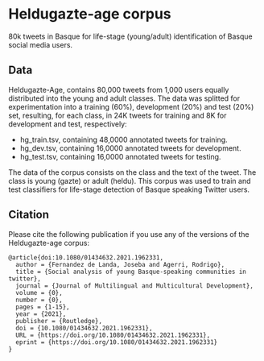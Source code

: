 # Heldugazte-age corpus
80k tweets in Basque for life-stage (young/adult) identification of Basque social media users. 

## Data
Heldugazte-Age, contains 80,000 tweets from 1,000 users equally distributed into the young and adult classes. 
The data was splitted for experimentation into a training (60%), development (20%) and test (20%) set, resulting, for each class, in 24K tweets for training and 8K for development and test, respectively:
+ hg_train.tsv, containing 48,0000 annotated tweets for training.
+ hg_dev.tsv, containing 16,0000 annotated tweets for development.
+ hg_test.tsv, containing 16,0000 annotated tweets for testing.

The data of the corpus consists on the class and the text of the tweet. The class is young (gazte) or adult (heldu). This corpus was used to train and test classifiers for life-stage detection of Basque speaking Twitter users.

## Citation
Please cite the following publication if you use any of the versions of the Heldugazte-age corpus:

```
@article{doi:10.1080/01434632.2021.1962331,
  author = {Fernandez de Landa, Joseba and Agerri, Rodrigo},
  title = {Social analysis of young Basque-speaking communities in twitter},
  journal = {Journal of Multilingual and Multicultural Development},
  volume = {0},
  number = {0},
  pages = {1-15},
  year = {2021},
  publisher = {Routledge},
  doi = {10.1080/01434632.2021.1962331},
  URL = {https://doi.org/10.1080/01434632.2021.1962331},
  eprint = {https://doi.org/10.1080/01434632.2021.1962331}
}
```
